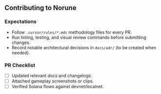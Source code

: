 ## Contributing to Norune

### Expectations
- Follow `.cursor/rules/*.mdc` methodology files for every PR.
- Run linting, testing, and visual review commands before submitting changes.
- Record notable architectural decisions in `docs/adr/` (to be created when needed).

### PR Checklist
- [ ] Updated relevant docs and changelogs.
- [ ] Attached gameplay screenshots or clips.
- [ ] Verified Solana flows against devnet/localnet.
